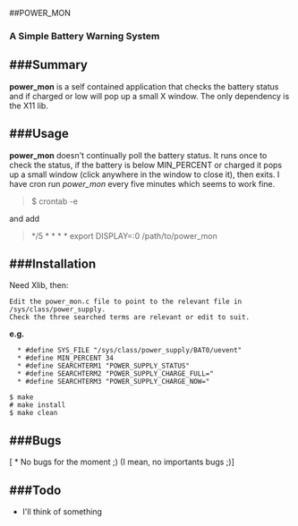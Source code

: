 ##POWER_MON
### A Simple Battery Warning System


###Summary
-------

**power_mon** is a self contained application that checks the battery status
	and if charged or low will pop up a small X window. The only dependency 
	is the X11 lib.


###Usage
-----

**power_mon** doesn't continually poll the battery status. It runs once to check
	the status, if the battery is below MIN_PERCENT or charged it pops up a small window
	(click anywhere in the window to close it), then exits.
	I have cron run *power_mon* every five minutes which seems to work fine.

>	$ crontab -e 

and add
>	*/5 * * * * export DISPLAY=:0 /path/to/power_mon

###Installation
------------

Need Xlib, then:

    Edit the power_mon.c file to point to the relevant file in
    /sys/class/power_supply.
    Check the three searched terms are relevant or edit to suit.
**e.g.**

      * #define SYS_FILE "/sys/class/power_supply/BAT0/uevent"
      * #define MIN_PERCENT 34
      * #define SEARCHTERM1 "POWER_SUPPLY_STATUS"
      * #define SEARCHTERM2 "POWER_SUPPLY_CHARGE_FULL="
      * #define SEARCHTERM3 "POWER_SUPPLY_CHARGE_NOW="

    $ make
    # make install
    $ make clean


###Bugs
----

[ * No bugs for the moment ;) (I mean, no importants bugs ;)]


###Todo
----

  * I'll think of something

